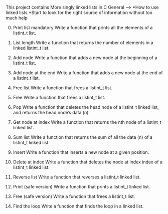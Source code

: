 This project contains More singly linked lists in C
General -->
*How to use linked lists
*Start to look for the right source of information without too much help


0. Print list
mandatory
Write a function that prints all the elements of a listint_t list.


1. List length
Write a function that returns the number of elements in a linked listint_t list.


2. Add node
Write a function that adds a new node at the beginning of a listint_t list.



3. Add node at the end
Write a function that adds a new node at the end of a listint_t list.


4. Free list
Write a function that frees a listint_t list.



5. Free
Write a function that frees a listint_t list.



6. Pop
Write a function that deletes the head node of a listint_t linked list, and returns the head node’s data (n).


7. Get node at index
Write a function that returns the nth node of a listint_t linked list.



8. Sum list
Write a function that returns the sum of all the data (n) of a listint_t linked list.



9. Insert
Write a function that inserts a new node at a given position.



10. Delete at index
Write a function that deletes the node at index index of a listint_t linked list.



11. Reverse list
Write a function that reverses a listint_t linked list.



12. Print (safe version)
Write a function that prints a listint_t linked list.



13. Free (safe version)
Write a function that frees a listint_t list.



14. Find the loop
Write a function that finds the loop in a linked list.

